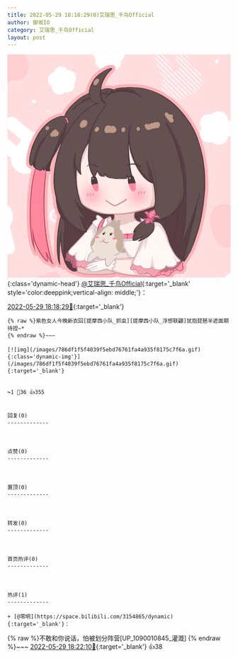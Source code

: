 ```yaml
---
title: 2022-05-29 18:18:29(0)艾瑞思_千鸟Official
author: 御坂IO
category: 艾瑞思_千鸟Official
layout: post
---
```


![img](/images/7e08840c56f251de28bdf766b647bd5fe9a5d50a.jpg){:class='dynamic-head'}
[@艾瑞思_千鸟Official](https://space.bilibili.com/1090010845/dynamic){:target='_blank' style='color:deeppink;vertical-align: middle;'}：

[2022-05-29 18:18:29🔗](https://t.bilibili.com/665638794706288689){:target='_blank'}

~~~
{% raw %}紫色女人今晚新衣回[提摩西小队_抓虫][提摩西小队_浮想联翩]犹抱琵琶半遮面期待捏~*
{% endraw %}~~~

[![img](/images/786df1f5f4039f5ebd76761fa4a935f8175c7f6a.gif){:class='dynamic-img'}](/images/786df1f5f4039f5ebd76761fa4a935f8175c7f6a.gif){:target='_blank'}


↪️1 💬36 👍355


回复(0)
-------------



点赞(0)
-------------



置顶(0)
-------------



转发(0)
-------------



首页热评(0)
-------------



热评(1)
-------------

+ [@零明](https://space.bilibili.com/3154865/dynamic){:target='_blank'}：
~~~
{% raw %}不敢和你说话，怕被划分阵营[UP_1090010845_灌溉]
{% endraw %}~~~
[2022-05-29 18:22:10🔗](https://t.bilibili.com/665638794706288689#reply114810470400){:target='_blank'} 👍38


